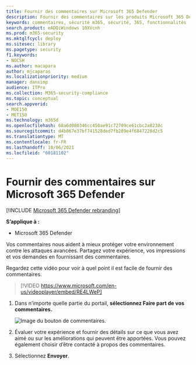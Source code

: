 ```yaml
---
title: Fournir des commentaires sur Microsoft 365 Defender
description: Fournir des commentaires sur les produits Microsoft 365 Defender
keywords: commentaires, sécurité m365, sécurité, 365, fonctionnalités
search.product: eADQiWindows 10XVcnh
ms.prod: m365-security
ms.mktglfcycl: deploy
ms.sitesec: library
ms.pagetype: security
f1.keywords:
- NOCSH
ms.author: macapara
author: mjcaparas
ms.localizationpriority: medium
manager: dansimp
audience: ITPro
ms.collection: M365-security-compliance
ms.topic: conceptual
search.appverid:
- MOE150
- MET150
ms.technology: m365d
ms.openlocfilehash: 68a6d080346cc450ae91c72709ce61cbc2a8238c
ms.sourcegitcommit: d4b867e37bf741528ded7fb289e4f6847228d2c5
ms.translationtype: MT
ms.contentlocale: fr-FR
ms.lasthandoff: 10/06/2021
ms.locfileid: "60181102"
---
```

# <a name="provide-feedback-on-microsoft-365-defender"></a>Fournir des commentaires sur Microsoft 365 Defender

[!INCLUDE [Microsoft 365 Defender rebranding](../includes/microsoft-defender.md)]


**S’applique à :**
- Microsoft 365 Defender

Vos commentaires nous aident à mieux protéger votre environnement contre les attaques avancées. Partagez votre expérience, vos impressions et vos demandes en fournissant des commentaires.

Regardez cette vidéo pour voir à quel point il est facile de fournir des commentaires.

> [!VIDEO https://www.microsoft.com/en-us/videoplayer/embed/RE4LWeP]


1. Dans n’importe quelle partie du portail, **sélectionnez Faire part de vos commentaires.** 

    ![Image du bouton de commentaires.](../../media/feedback.png)

2. Évaluer votre expérience et fournir des détails sur ce que vous avez aimé ou sur les améliorations qui peuvent être apportées. Vous pouvez également choisir d’être contacté à propos des commentaires. 

3. Sélectionnez **Envoyer**.
